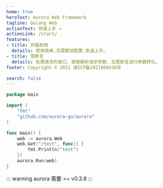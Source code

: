 ```yaml
---
home: true
heroText: Aurora Web Framework
tagline: Golang Web
actionText: 快速上手 →
actionLink: /start/
features:
- title: 开箱即用
  details: 使用简单,无需繁琐配置,急速上手。
- title: 零断言
  details: 处理请求的接口，直接解析请求参数，无需断言进行参数转化。
footer: Copyright © 2021 滇ICP备2021008438号

search: false
---
```


``` go
package main

import (
	"fmt"
	"github.com/aurora-go/aurora"
)

func main() {
	web := aurora.Web
	web.Get("/test", func() {
		fmt.Println("test")
	})
	aurora.Run(web)
}
```
::: warning
aurora 需要 >= v0.3.8
:::